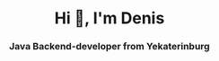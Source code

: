 <h1 align="center">Hi 👋, I'm Denis</h1>
<h3 align="center">Java Backend-developer from Yekaterinburg</h3>
